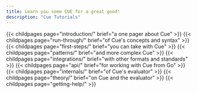 ```yaml
---
title: Learn you some CUE for a great good!
description: "Cue Tutorials"
---
```


{{< childpages page="introduction/" brief="a one pager about Cue" >}}
{{< childpages page="run-through/" brief="of Cue's concepts and syntax" >}}
{{< childpages page="first-steps/" brief="you can take with Cue" >}}
{{< childpages page="patterns/" brief="and more complex Cue" >}}
{{< childpages page="integrations/" brief="with other formats and standards" >}}
{{< childpages page="api/" brief="for working with Cue from Go" >}}
{{< childpages page="internals/" brief="of Cue's evaluator" >}}
{{< childpages page="theory/" brief="on Cue and the evaluator" >}}
{{< childpages page="getting-help/" >}}

